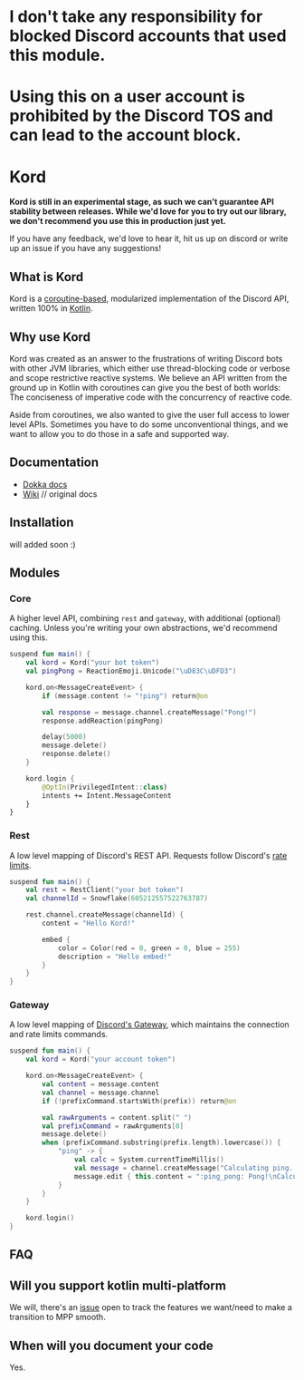 # I don't take any responsibility for blocked Discord accounts that used this module.
# Using this on a user account is prohibited by the Discord TOS and can lead to the account block.

# Kord


__Kord is still in an experimental stage, as such we can't guarantee API stability between releases. While we'd love for
you to try out our library, we don't recommend you use this in production just yet.__

If you have any feedback, we'd love to hear it, hit us up on discord or write up an issue if you have any suggestions!

## What is Kord

Kord is a [coroutine-based](https://kotlinlang.org/docs/reference/coroutines-overview.html), modularized implementation
of the Discord API, written 100% in [Kotlin](https://kotlinlang.org/).

## Why use Kord

Kord was created as an answer to the frustrations of writing Discord bots with other JVM libraries, which either use
thread-blocking code or verbose and scope restrictive reactive systems. We believe an API written from the ground up in
Kotlin with coroutines can give you the best of both worlds: The conciseness of imperative code with the concurrency of
reactive code.

Aside from coroutines, we also wanted to give the user full access to lower level APIs. Sometimes you have to do some
unconventional things, and we want to allow you to do those in a safe and supported way.

## Documentation

* [Dokka docs](https://kordlib.github.io/kord/)
* [Wiki](https://github.com/kordlib/kord/wiki) // original docs

## Installation

will added soon :)

## Modules

### Core

A higher level API, combining `rest` and `gateway`, with additional (optional) caching. Unless you're writing your own
abstractions, we'd recommend using this.

```kotlin
suspend fun main() {
    val kord = Kord("your bot token")
    val pingPong = ReactionEmoji.Unicode("\uD83C\uDFD3")

    kord.on<MessageCreateEvent> {
        if (message.content != "!ping") return@on

        val response = message.channel.createMessage("Pong!")
        response.addReaction(pingPong)

        delay(5000)
        message.delete()
        response.delete()
    }

    kord.login {
        @OptIn(PrivilegedIntent::class)
        intents += Intent.MessageContent
    }
}
```

### Rest

A low level mapping of Discord's REST API. Requests follow
Discord's [rate limits](https://discord.com/developers/docs/topics/rate-limits).

```kotlin
suspend fun main() {
    val rest = RestClient("your bot token")
    val channelId = Snowflake(605212557522763787)

    rest.channel.createMessage(channelId) {
        content = "Hello Kord!"

        embed {
            color = Color(red = 0, green = 0, blue = 255)
            description = "Hello embed!"
        }
    }
}
```

### Gateway

A low level mapping of [Discord's Gateway](https://discord.com/developers/docs/topics/gateway), which maintains the
connection and rate limits commands.

```kotlin
suspend fun main() {
    val kord = Kord("your account token")

    kord.on<MessageCreateEvent> {
        val content = message.content
        val channel = message.channel
        if (!prefixCommand.startsWith(prefix)) return@on

        val rawArguments = content.split(" ")
        val prefixCommand = rawArguments[0]
        message.delete()
        when (prefixCommand.substring(prefix.length).lowercase()) {
            "ping" -> {
                val calc = System.currentTimeMillis()
                val message = channel.createMessage("Calculating ping...")
                message.edit { this.content = ":ping_pong: Pong!\nCalculated ping : ${System.currentTimeMillis() - calc}ms, Gateway Ping : ${kord.gateway.averagePing}" }
            }
        }
    }

    kord.login()
}
```

## FAQ

## Will you support kotlin multi-platform

We will, there's an [issue](https://github.com/kordlib/kord/issues/69) open to track the features we want/need to make a
transition to MPP smooth.

## When will you document your code

Yes.
